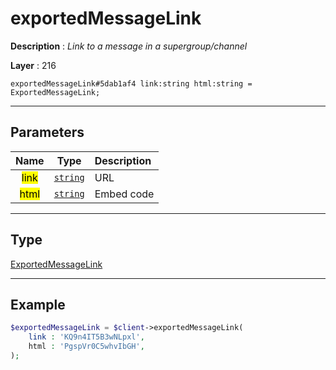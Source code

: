 # exportedMessageLink

**Description** : *Link to a message in a supergroup/channel*

**Layer** : 216

```tl
exportedMessageLink#5dab1af4 link:string html:string = ExportedMessageLink;
```

---

## Parameters

| Name | Type | Description |
| :---: | :---: | :--- |
| <mark>link</mark> | [`string`](type/string) | URL |
| <mark>html</mark> | [`string`](type/string) | Embed code |

---

## Type

[ExportedMessageLink](type/ExportedMessageLink)

---

## Example

```php
$exportedMessageLink = $client->exportedMessageLink(
	link : 'KQ9n4IT5B3wNLpxl',
	html : 'PgspVr0C5whvIbGH',
);
```